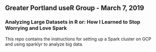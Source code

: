## Greater Portland useR Group - March 7, 2019

### Analyzing Large Datasets in R or: How I Learned to Stop Worrying and Love Spark

This repo contains the instructions for setting up a Spark cluster on GCP and using sparklyr to analyze big data.